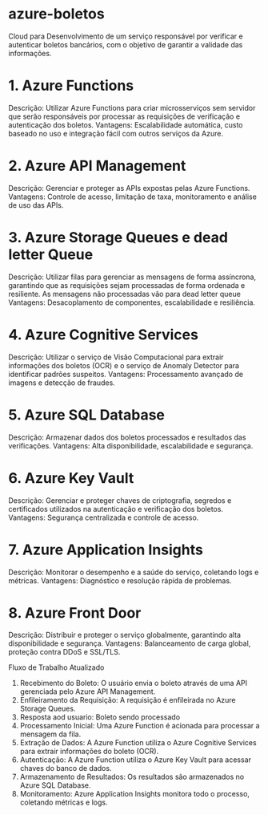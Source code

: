 # azure-boletos
Cloud para Desenvolvimento de um serviço responsável por verificar e autenticar boletos bancários, com o objetivo de garantir a validade das informações.


# 1. Azure Functions
Descrição: Utilizar Azure Functions para criar microsserviços sem servidor que serão responsáveis por processar as requisições de verificação e autenticação dos boletos.
Vantagens: Escalabilidade automática, custo baseado no uso e integração fácil com outros serviços da Azure.

# 2. Azure API Management
Descrição: Gerenciar e proteger as APIs expostas pelas Azure Functions.
Vantagens: Controle de acesso, limitação de taxa, monitoramento e análise de uso das APIs.

# 3. Azure Storage Queues e dead letter Queue
Descrição: Utilizar filas para gerenciar as mensagens de forma assíncrona, garantindo que as requisições sejam processadas de forma ordenada e resiliente. As mensagens não processadas vão para dead letter queue
Vantagens: Desacoplamento de componentes, escalabilidade e resiliência.

# 4. Azure Cognitive Services
Descrição: Utilizar o serviço de Visão Computacional para extrair informações dos boletos (OCR) e o serviço de Anomaly Detector para identificar padrões suspeitos.
Vantagens: Processamento avançado de imagens e detecção de fraudes.

# 5. Azure SQL Database
Descrição: Armazenar dados dos boletos processados e resultados das verificações.
Vantagens: Alta disponibilidade, escalabilidade e segurança.

# 6. Azure Key Vault
Descrição: Gerenciar e proteger chaves de criptografia, segredos e certificados utilizados na autenticação e verificação dos boletos.
Vantagens: Segurança centralizada e controle de acesso.

# 7. Azure Application Insights
Descrição: Monitorar o desempenho e a saúde do serviço, coletando logs e métricas.
Vantagens: Diagnóstico e resolução rápida de problemas.

# 8. Azure Front Door
Descrição: Distribuir e proteger o serviço globalmente, garantindo alta disponibilidade e segurança.
Vantagens: Balanceamento de carga global, proteção contra DDoS e SSL/TLS.

Fluxo de Trabalho Atualizado
1. Recebimento do Boleto: O usuário envia o boleto através de uma API gerenciada pelo Azure API Management.
2. Enfileiramento da Requisição: A requisição é enfileirada no Azure Storage Queues.
3. Resposta aod usuario: Boleto sendo processado
4. Processamento Inicial: Uma Azure Function é acionada para processar a mensagem da fila.
5. Extração de Dados: A Azure Function utiliza o Azure Cognitive Services para extrair informações do boleto (OCR).
6. Autenticação: A Azure Function utiliza o Azure Key Vault para acessar chaves do banco de dados.
7. Armazenamento de Resultados: Os resultados são armazenados no Azure SQL Database.
8. Monitoramento: Azure Application Insights monitora todo o processo, coletando métricas e logs.
